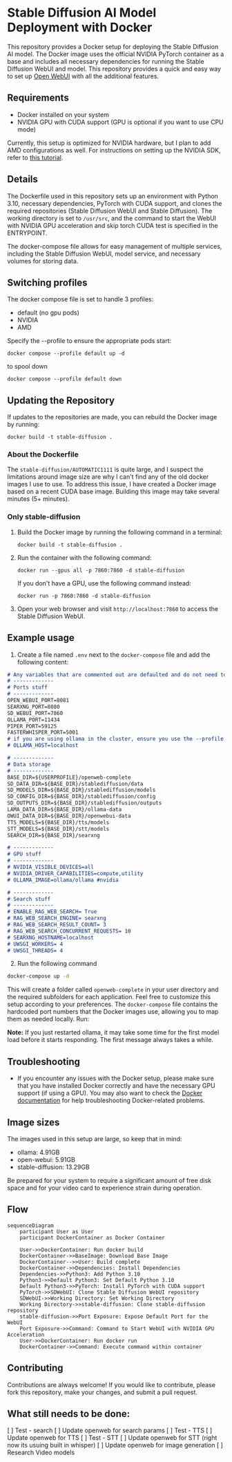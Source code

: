 # Stable Diffusion AI Model Deployment with Docker

This repository provides a Docker setup for deploying the Stable Diffusion AI model. The Docker image uses the official NVIDIA PyTorch container as a base and includes all necessary dependencies for running the Stable Diffusion WebUI and model. This repository provides a quick and easy way to set up [Open WebUI](https://github.com/open-webui/open-webui) with all the additional features.

## Requirements

- Docker installed on your system
- NVIDIA GPU with CUDA support (GPU is optional if you want to use CPU mode)

Currently, this setup is optimized for NVIDIA hardware, but I plan to add AMD configurations as well. For instructions on setting up the NVIDIA SDK, refer to [this tutorial](https://www.containerssimplified.com/container/running-ollama-on-your-local-machine-with-nvidia-gpus/).

## Details

The Dockerfile used in this repository sets up an environment with Python 3.10, necessary dependencies, PyTorch with CUDA support, and clones the required repositories (Stable Diffusion WebUI and Stable Diffusion). The working directory is set to `/usr/src`, and the command to start the WebUI with NVIDIA GPU acceleration and skip torch CUDA test is specified in the ENTRYPOINT.

The docker-compose file allows for easy management of multiple services, including the Stable Diffusion WebUI, model service, and necessary volumes for storing data.

## Switching profiles

The docker compose file is set to handle 3 profiles:
- default (no gpu pods)
- NVIDIA
- AMD

Specify the --profile to ensure the appropriate pods start:
```
docker compose --profile default up -d
```

to spool down
```
docker compose --profile default down
```

## Updating the Repository

If updates to the repositories are made, you can rebuild the Docker image by running:
```
docker build -t stable-diffusion .
```

### About the Dockerfile
The `stable-diffusion/AUTOMATIC1111` is quite large, and I suspect the limitations around image size are why I can't find any of the old docker images I use to use. To address this issue, I have created a Docker image based on a recent CUDA base image. Building this image may take several minutes (5+ minutes).

### Only stable-diffusion

1. Build the Docker image by running the following command in a terminal:
   ```
   docker build -t stable-diffusion .
   ```

2. Run the container with the following command:
   ```
   docker run --gpus all -p 7860:7860 -d stable-diffusion
   ```
   If you don't have a GPU, use the following command instead:
   ```
   docker run -p 7860:7860 -d stable-diffusion
   ```

3. Open your web browser and visit `http://localhost:7860` to access the Stable Diffusion WebUI.

## Example usage
1. Create a file named `.env` next to the `docker-compose` file and add the following content:

```markdown
# Any variables that are commented out are defaulted and do not need to be defined
# -------------
# Ports stuff
# -------------
OPEN_WEBUI_PORT=8081
SEARXNG_PORT=8080
SD_WEBUI_PORT=7860
OLLAMA_PORT=11434
PIPER_PORT=59125
FASTERWHISPER_PORT=5001
# if you are using ollama in the cluster, ensure you use the --profile arg in your docker compose to use NVIDIA or AMD
# OLLAMA_HOST=localhost

# -------------
# Data storage
# -------------
BASE_DIR=${USERPROFILE}/openweb-complete
SD_DATA_DIR=${BASE_DIR}/stablediffusion/data
SD_MODELS_DIR=${BASE_DIR}/stablediffusion/models
SD_CONFIG_DIR=${BASE_DIR}/stablediffusion/config
SD_OUTPUTS_DIR=${BASE_DIR}/stablediffusion/outputs
LAMA_DATA_DIR=${BASE_DIR}/ollama-data
OWUI_DATA_DIR=${BASE_DIR}/openwebui-data
TTS_MODELS=${BASE_DIR}/tts/models
STT_MODELS=${BASE_DIR}/stt/models
SEARCH_DIR=${BASE_DIR}/searxng

# -------------
# GPU stuff
# -------------
# NVIDIA_VISIBLE_DEVICES=all
# NVIDIA_DRIVER_CAPABILITIES=compute,utility
# OLLAMA_IMAGE=ollama/ollama #nvidia

# -------------
# Search stuff
# -------------
# ENABLE_RAG_WEB_SEARCH= True
# RAG_WEB_SEARCH_ENGINE= searxng
# RAG_WEB_SEARCH_RESULT_COUNT= 3
# RAG_WEB_SEARCH_CONCURRENT_REQUESTS= 10
# SEARXNG_HOSTNAME=localhost 
# UWSGI_WORKERS= 4
# UWSGI_THREADS= 4
```

2. Run the following command
```bash
docker-compose up -d
```

This will create a folder called `openweb-complete` in your user directory and the required subfolders for each application. Feel free to customize this setup according to your preferences. The `docker-compose` file contains the hardcoded port numbers that the Docker images use, allowing you to map them as needed locally. Run:

**Note:** If you just restarted ollama, it may take some time for the first model load before it starts responding. The first message always takes a while.

## Troubleshooting

- If you encounter any issues with the Docker setup, please make sure that you have installed Docker correctly and have the necessary GPU support (if using a GPU). You may also want to check the [Docker documentation](https://docs.docker.com/engine/install/) for help troubleshooting Docker-related problems.

## Image sizes
The images used in this setup are large, so keep that in mind:
- ollama: 4.91GB
- open-webui: 5.91GB
- stable-diffusion: 13.29GB

Be prepared for your system to require a significant amount of free disk space and for your video card to experience strain during operation.

## Flow
```mermaid
sequenceDiagram
    participant User as User
    participant DockerContainer as Docker Container

    User->>DockerContainer: Run docker build
    DockerContainer->>BaseImage: Download Base Image
    DockerContainer-->>User: Build complete
    DockerContainer->>Dependencies: Install Dependencies
    Dependencies->>Python3: Add Python 3.10
    Python3->>Default Python3: Set Default Python 3.10
    Default Python3->>PyTorch: Install PyTorch with CUDA support
    PyTorch->>SDWebUI: Clone Stable Diffusion WebUI repository
    SDWebUI->>Working Directory: Set Working Directory
    Working Directory->>stable-diffusion: Clone stable-diffusion repository
    stable-diffusion->>Port Exposure: Expose Default Port for the WebUI
    Port Exposure->>Command: Command to Start WebUI with NVIDIA GPU Acceleration
    User->>DockerContainer: Run docker run
    DockerContainer->>Command: Execute command within container
```

## Contributing

Contributions are always welcome! If you would like to contribute, please fork this repository, make your changes, and submit a pull request.

## What still needs to be done:
[ ] Test - search
[ ] Update openweb for search params
[ ] Test - TTS
[ ] Update openweb for TTS
[ ] Test - STT
[ ] Update openweb for STT (right now its usuing built in whisper)
[ ] Update openweb for image generation
[ ] Research Video models
